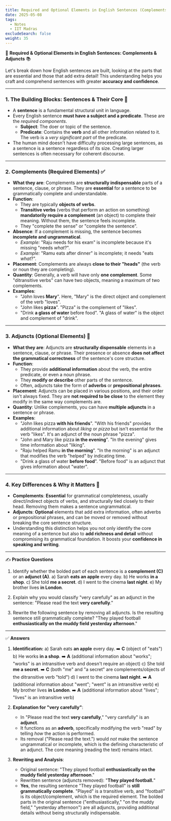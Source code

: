 ```yaml
---
title: Required and Optional Elements in English Sentences (Complements and Adjuncts)
date: 2025-05-08
tags:
  - Notes 
  - IIT Madras
excludeSearch: false
weight: 35
---
```


📝 **Required & Optional Elements in English Sentences: Complements & Adjuncts** 📚

Let's break down how English sentences are built, looking at the parts that are essential and those that add extra detail! This understanding helps you craft and comprehend sentences with greater **accuracy and confidence**.

---

### 1. The Building Blocks: Sentences & Their Core 🧱

*   A **sentence** is a fundamental structural unit in language.
*   Every English sentence **must have a subject and a predicate**. These are the *required components*.
    *   **Subject**: The doer or topic of the sentence.
    *   **Predicate**: Contains the **verb** and all other information related to it. The verb is a *very significant part* of the predicate.
*   The human mind doesn't have difficulty processing large sentences, as a sentence is a sentence regardless of its size. Creating larger sentences is often necessary for coherent discourse.

---

### 2. Complements (Required Elements) ✅

*   **What they are**: Complements are **structurally indispensable** parts of a sentence, clause, or phrase. They are **essential** for a sentence to be grammatically complete and understandable.
*   **Function**:
    *   They are typically **objects of verbs**.
    *   **Transitive verbs** (verbs that perform an action on something) **mandatorily require a complement** (an object) to complete their meaning. Without them, the sentence feels incomplete.
    *   They "complete the sense" or "complete the sentence".
*   **Absence**: If a complement is missing, the sentence becomes **incomplete and ungrammatical**.
    *   *Example:* "Raju needs for his exam" is incomplete because it's missing "needs *what*?".
    *   *Example:* "Ramu eats after dinner" is incomplete; it needs "eats *what*?".
*   **Placement**: Complements are always **close to their "heads"** (the verb or noun they are completing).
*   **Quantity**: Generally, a verb will have only **one complement**. Some "ditransitive verbs" can have two objects, meaning a maximum of two complements.
*   **Examples**:
    *   "John loves **Mary**". Here, "Mary" is the direct object and complement of the verb "loves".
    *   "John likes **pizza**". "Pizza" is the complement of "likes".
    *   "Drink **a glass of water** before food". "A glass of water" is the object and complement of "drink".

---

### 3. Adjuncts (Optional Elements) 🎨

*   **What they are**: Adjuncts are **structurally dispensable** elements in a sentence, clause, or phrase. Their presence or absence **does not affect the grammatical correctness** of the sentence's core structure.
*   **Function**:
    *   They provide **additional information** about the verb, the entire predicate, or even a noun phrase.
    *   They **modify or describe** other parts of the sentence.
    *   Often, adjuncts take the form of **adverbs** or **prepositional phrases**.
*   **Placement**: Adjuncts can be placed in various positions, and their order isn't always fixed. They are **not required to be close** to the element they modify in the same way complements are.
*   **Quantity**: Unlike complements, you can have **multiple adjuncts** in a sentence or phrase.
*   **Examples**:
    *   "John likes pizza **with his friends**". "With his friends" provides additional information about *liking* or *pizza* but isn't essential for the verb "likes". It's an adjunct of the noun phrase "pizza".
    *   "John and Mary like pizza **in the evening**". "In the evening" gives time information about "liking".
    *   "Raju helped Ramu **in the morning**". "In the morning" is an adjunct that modifies the verb "helped" by indicating time.
    *   "Drink a glass of water **before food**". "Before food" is an adjunct that gives information about "water".

---

### 4. Key Differences & Why it Matters 🎯

*   **Complements**: **Essential** for grammatical completeness, usually direct/indirect objects of verbs, and structurally tied closely to their head. Removing them makes a sentence ungrammatical.
*   **Adjuncts**: **Optional** elements that add extra information, often adverbs or prepositional phrases, and can be moved or removed without breaking the core sentence structure.
*   Understanding this distinction helps you not only identify the core meaning of a sentence but also to **add richness and detail** without compromising its grammatical foundation. It boosts your **confidence in speaking and writing**.

---

✍️ **Practice Questions**

1.  Identify whether the bolded part of each sentence is a **complement (C)** or an **adjunct (A)**.
    a) Sarah **eats an apple** every day.
    b) He works **in a shop**.
    c) She told **me a secret**.
    d) I went to the cinema **last night**.
    e) My brother lives **in London**.

2.  Explain why you would classify "very carefully" as an adjunct in the sentence: "Please read the text **very carefully**."

3.  Rewrite the following sentence by removing all adjuncts. Is the resulting sentence still grammatically complete?
    "They played football **enthusiastically on the muddy field yesterday afternoon**."

---

✅ **Answers**

1.  **Identification:**
    a) Sarah eats **an apple** every day. ➡️ **C** (object of "eats")
    b) He works **in a shop**. ➡️ **A** (additional information about "works"; "works" is an intransitive verb and doesn't require an object)
    c) She told **me a secret**. ➡️ **C** (both "me" and "a secret" are complements/objects of the ditransitive verb "told")
    d) I went to the cinema **last night**. ➡️ **A** (additional information about "went"; "went" is an intransitive verb)
    e) My brother lives **in London**. ➡️ **A** (additional information about "lives"; "lives" is an intransitive verb)

2.  **Explanation for "very carefully"**:
    *   In "Please read the text **very carefully**," "very carefully" is an **adjunct**.
    *   It functions as an **adverb**, specifically modifying the verb "read" by telling *how* the action is performed.
    *   Its removal ("Please read the text.") would *not* make the sentence ungrammatical or incomplete, which is the defining characteristic of an adjunct. The core meaning (reading the text) remains intact.

3.  **Rewriting and Analysis**:
    *   Original sentence: "They played football **enthusiastically on the muddy field yesterday afternoon**."
    *   Rewritten sentence (adjuncts removed): "**They played football.**"
    *   **Yes**, the resulting sentence "They played football" is **still grammatically complete**. "Played" is a transitive verb, and "football" is its object/complement, which is the required element. The bolded parts in the original sentence ("enthusiastically," "on the muddy field," "yesterday afternoon") are all adjuncts, providing additional details without being structurally indispensable.